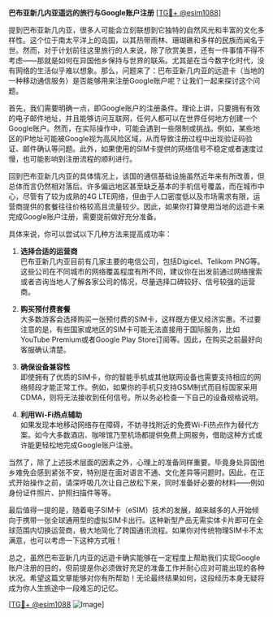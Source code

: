 **巴布亚新几内亚遥远的旅行与Google账户注册** [[TG💪+ @esim1088](https://t.me/s/esim1088)]

提到巴布亚新几内亚，很多人可能会立刻联想到它独特的自然风光和丰富的文化多样性。这个位于南太平洋上的岛国，以其热带雨林、珊瑚礁和多样的民族而闻名于世。然而，对于计划前往这里旅行的人来说，除了欣赏美景，还有一件事情不得不考虑——那就是如何在异国他乡保持与世界的联系。尤其是在当今数字化时代，没有网络的生活似乎难以想象。那么，问题来了：巴布亚新几内亚的远遊卡（当地的一种移动通信服务）是否能够用来注册Google账户呢？让我们一起来探讨这个问题。

首先，我们需要明确一点，即Google账户的注册条件。理论上讲，只要拥有有效的电子邮件地址，并且能够访问互联网，任何人都可以在世界任何地方创建一个Google账户。然而，在实际操作中，可能会遇到一些限制或挑战。例如，某些地区的IP地址可能被Google视为高风险区域，从而导致注册过程中出现验证码验证、邮件确认等问题。此外，如果使用的SIM卡提供的网络信号不稳定或者速度过慢，也可能影响到注册流程的顺利进行。

回到巴布亚新几内亚的具体情况上，该国的通信基础设施虽然近年来有所改善，但总体而言仍然相对落后。许多偏远地区甚至缺乏基本的手机信号覆盖，而在城市中心，尽管有了较为成熟的4G LTE网络，但由于人口密度低以及市场需求有限，运营商提供的套餐往往价格较高且流量较少。因此，如果你打算使用当地的远遊卡来完成Google账户注册，需要提前做好充分准备。

具体来说，你可以尝试以下几种方法来提高成功率：

1. **选择合适的运营商**  
   巴布亚新几内亚目前有几家主要的电信公司，包括Digicel、Telikom PNG等。这些公司在不同城市的网络覆盖程度有所不同，建议你在出发前通过网络搜索或者咨询当地人了解各家公司的情况，尽量选择口碑较好、信号较强的运营商。

2. **购买预付费套餐**  
   大多数游客会选择购买一张预付费的SIM卡，这样既方便又经济实惠。不过要注意的是，有些国家或地区的SIM卡可能无法直接用于国际服务，比如YouTube Premium或者Google Play Store订阅等。因此，在购买之前最好向客服确认清楚。

3. **确保设备兼容性**  
   即使拥有了优质的SIM卡，你的智能手机或其他联网设备也需要支持相应的网络频段才能正常工作。例如，如果你的手机只支持GSM制式而目标国家采用CDMA，则将无法接收到任何信号。所以务必检查一下自己的设备规格说明。

4. **利用Wi-Fi热点辅助**  
   如果发现本地移动网络存在障碍，不妨寻找附近的免费Wi-Fi热点作为替代方案。如今大多数酒店、咖啡馆乃至机场都提供免费上网服务，借助这种方式或许能更轻松地完成Google账户注册。

当然了，除了上述技术层面的因素之外，心理上的准备同样重要。毕竟身处异国他乡难免会感到紧张不安，特别是在面对语言不通、文化差异等问题时。因此，在正式开始操作之前，请深呼吸几次让自己放松下来，同时准备好必要的材料——例如身份证件照片、护照扫描件等等。

最后值得一提的是，随着电子SIM卡（eSIM）技术的发展，越来越多的人开始倾向于携带一张全球通用型的虚拟SIM卡出行。这种新型产品无需实体卡片即可在全球范围内切换运营商，极大地简化了跨国通讯流程。如果你对传统物理SIM卡不太满意，也可以考虑一下这种方式哦！

总之，虽然巴布亚新几内亚的远遊卡确实能够在一定程度上帮助我们实现Google账户注册的目的，但前提是你必须做好充足的准备工作并耐心应对可能出现的各种状况。希望这篇文章能够对你有所帮助！无论最终结果如何，这段经历本身无疑将成为你人生旅途中一段难忘的记忆。

[[TG💪+ @esim1088](https://t.me/s/esim1088) ![Image](https://i.postimg.cc/4NQfJmqS/Snipaste-2025-05-13-00-14-12.png)]